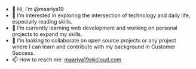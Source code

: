 - 👋 Hi, I’m @maariya19
- 👀 I’m interested in exploring the intersection of technology and daily life, especially reading skills.
- 🌱 I’m currently learning web development and working on personal projects to expand my skills.
- 💞️ I’m looking to collaborate on open source projects or any project where I can learn and contribute with my background in Customer Success.
- 📫 How to reach me: maariya19@icloud.com

<!---
maariya19/maariya19 is a ✨ special ✨ repository because its `README.md` (this file) appears on your GitHub profile.
You can click the Preview link to take a look at your changes.
--->
